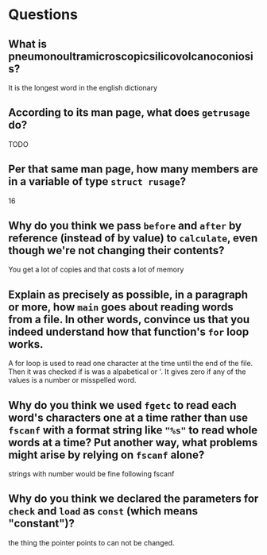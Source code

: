 # Questions

## What is pneumonoultramicroscopicsilicovolcanoconiosis?

It is the longest word in the english dictionary

## According to its man page, what does `getrusage` do?

TODO

## Per that same man page, how many members are in a variable of type `struct rusage`?

16

## Why do you think we pass `before` and `after` by reference (instead of by value) to `calculate`, even though we're not changing their contents?

You get a lot of copies and that costs a lot of memory

## Explain as precisely as possible, in a paragraph or more, how `main` goes about reading words from a file. In other words, convince us that you indeed understand how that function's `for` loop works.

A for loop is used to read one character at the time until the end of the file. Then it was checked if is was a alpabetical or '. It gives zero if any of the values is a number or misspelled word.

## Why do you think we used `fgetc` to read each word's characters one at a time rather than use `fscanf` with a format string like `"%s"` to read whole words at a time? Put another way, what problems might arise by relying on `fscanf` alone?

strings with number would be fine following fscanf

## Why do you think we declared the parameters for `check` and `load` as `const` (which means "constant")?

the thing the pointer points to can not be changed.
